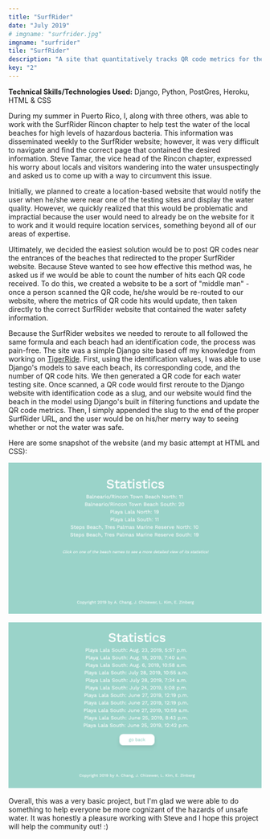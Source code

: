 ```yaml
---
title: "SurfRider"
date: "July 2019"
# imgname: "surfrider.jpg"
imgname: "surfrider"
tile: "SurfRider"
description: "A site that quantitatively tracks QR code metrics for the SurfRider Rincon, Puerto Rico chapter."
key: "2"
---
```


__**Technical Skills/Technologies Used:**__ Django, Python, PostGres, Heroku, HTML & CSS

During my summer in Puerto Rico, I, along with three others, was able to work with the SurfRider Rincon chapter to help test the water of the local beaches for high levels of hazardous bacteria. This information was disseminated weekly to the SurfRider website; however, it was very difficult to navigate and find the correct page that contained the desired information. Steve Tamar, the vice head of the Rincon chapter, expressed his worry about locals and visitors wandering into the water unsuspectingly and asked us to come up with a way to circumvent this issue. 

Initially, we planned to create a location-based website that would notify the user when he/she were near one of the testing sites and display the water quality. However, we quickly realized that this would be problematic and impractial because the user would need to already be on the website for it to work and it would require location services, something beyond all of our areas of expertise.

Ultimately, we decided the easiest solution would be to post QR codes near the entrances of the beaches that redirected to the proper SurfRider website. Because Steve wanted to see how effective this method was, he asked us if we would be able to count the number of hits each QR code received. To do this, we created a website to be a sort of "middle man" - once a person scanned the QR code, he/she would be re-routed to our website, where the metrics of QR code hits would update, then taken directly to the correct SurfRider website that contained the water safety information.

Because the SurfRider websites we needed to reroute to all followed the same formula and each beach had an identification code, the process was pain-free. The site was a simple Django site based off my knowledge from working on [TigerRide](http://anabelle-chang.netlify.com/projects/tigerride). First, using the identification values, I was able to use Django's models to save each beach, its corresponding code, and the number of QR code hits. We then generated a QR code for each water testing site. Once scanned, a QR code would first reroute to the Django website with identification code as a slug, and our website would find the beach in the model using Django's built in filtering functions and update the QR code metrics. Then, I simply appended the slug to the end of the proper SurfRider URL, and the user would be on his/her merry way to seeing whether or not the water was safe.

Here are some snapshot of the website (and my basic attempt at HTML and CSS):

![statistics](../surfrider/stats.jpg)

![detailed_stats](../surfrider/details.jpg)


Overall, this was a very basic project, but I'm glad we were able to do something to help everyone be more cognizant of the hazards of unsafe water. It was honestly a pleasure working with Steve and I hope this project will help the community out! :)